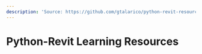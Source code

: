 ```yaml
---
description: 'Source: https://github.com/gtalarico/python-revit-resources/'
---
```


# Python-Revit Learning Resources




